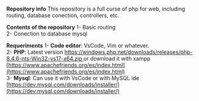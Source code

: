 **Repository info**
This repository is a full curse of php for web, 
including routing, database conection, controllers, etc.

**Contents of the repository**
1- Basic routing <br>
2- Conection to database mysql

**Requeriments**
1- **Code editor**: VsCode, Vim or whatever. <br>
2- **PHP**: Latest version [https://windows.php.net/downloads/releases/php-8.4.6-nts-Win32-vs17-x64.zip ](https://windows.php.net/download#php-8.4)
or download it with xampp [https://www.apachefriends.org/es/index.html](https://www.apachefriends.org/es/index.html) <br>
3- **Mysql**: Can use it with VsCode or with MySQL ide [https://dev.mysql.com/downloads/installer/](https://dev.mysql.com/downloads/installer/)
